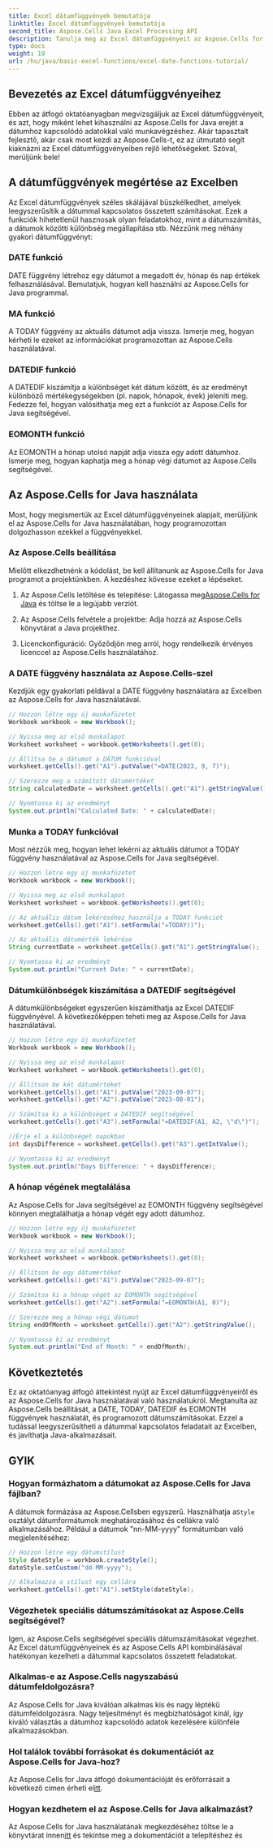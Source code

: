 ```yaml
---
title: Excel dátumfüggvények bemutatója
linktitle: Excel dátumfüggvények bemutatója
second_title: Aspose.Cells Java Excel Processing API
description: Tanulja meg az Excel dátumfüggvényeit az Aspose.Cells for Java segítségével. Fedezze fel a lépésről lépésre bemutatott oktatóanyagokat a forráskóddal.
type: docs
weight: 19
url: /hu/java/basic-excel-functions/excel-date-functions-tutorial/
---
```


## Bevezetés az Excel dátumfüggvényeihez

Ebben az átfogó oktatóanyagban megvizsgáljuk az Excel dátumfüggvényeit, és azt, hogy miként lehet kihasználni az Aspose.Cells for Java erejét a dátumhoz kapcsolódó adatokkal való munkavégzéshez. Akár tapasztalt fejlesztő, akár csak most kezdi az Aspose.Cells-t, ez az útmutató segít kiaknázni az Excel dátumfüggvényeiben rejlő lehetőségeket. Szóval, merüljünk bele!

## A dátumfüggvények megértése az Excelben

Az Excel dátumfüggvények széles skálájával büszkélkedhet, amelyek leegyszerűsítik a dátummal kapcsolatos összetett számításokat. Ezek a funkciók hihetetlenül hasznosak olyan feladatokhoz, mint a dátumszámítás, a dátumok közötti különbség megállapítása stb. Nézzünk meg néhány gyakori dátumfüggvényt:

### DATE funkció

DATE függvény létrehoz egy dátumot a megadott év, hónap és nap értékek felhasználásával. Bemutatjuk, hogyan kell használni az Aspose.Cells for Java programmal.

### MA funkció

A TODAY függvény az aktuális dátumot adja vissza. Ismerje meg, hogyan kérheti le ezeket az információkat programozottan az Aspose.Cells használatával.

### DATEDIF funkció

A DATEDIF kiszámítja a különbséget két dátum között, és az eredményt különböző mértékegységekben (pl. napok, hónapok, évek) jeleníti meg. Fedezze fel, hogyan valósíthatja meg ezt a funkciót az Aspose.Cells for Java segítségével.

### EOMONTH funkció

Az EOMONTH a hónap utolsó napját adja vissza egy adott dátumhoz. Ismerje meg, hogyan kaphatja meg a hónap végi dátumot az Aspose.Cells segítségével.

## Az Aspose.Cells for Java használata

Most, hogy megismertük az Excel dátumfüggvényeinek alapjait, merüljünk el az Aspose.Cells for Java használatában, hogy programozottan dolgozhasson ezekkel a függvényekkel.

### Az Aspose.Cells beállítása

Mielőtt elkezdhetnénk a kódolást, be kell állítanunk az Aspose.Cells for Java programot a projektünkben. A kezdéshez kövesse ezeket a lépéseket.

1. Az Aspose.Cells letöltése és telepítése: Látogassa meg[Aspose.Cells for Java](https://releases.aspose.com/cells/java/) és töltse le a legújabb verziót.

2. Az Aspose.Cells felvétele a projektbe: Adja hozzá az Aspose.Cells könyvtárat a Java projekthez.

3. Licenckonfiguráció: Győződjön meg arról, hogy rendelkezik érvényes licenccel az Aspose.Cells használatához.

### A DATE függvény használata az Aspose.Cells-szel

Kezdjük egy gyakorlati példával a DATE függvény használatára az Excelben az Aspose.Cells for Java használatával.

```java
// Hozzon létre egy új munkafüzetet
Workbook workbook = new Workbook();

// Nyissa meg az első munkalapot
Worksheet worksheet = workbook.getWorksheets().get(0);

// Állítsa be a dátumot a DÁTUM funkcióval
worksheet.getCells().get("A1").putValue("=DATE(2023, 9, 7)");

// Szerezze meg a számított dátumértéket
String calculatedDate = worksheet.getCells().get("A1").getStringValue();

// Nyomtassa ki az eredményt
System.out.println("Calculated Date: " + calculatedDate);
```

### Munka a TODAY funkcióval

Most nézzük meg, hogyan lehet lekérni az aktuális dátumot a TODAY függvény használatával az Aspose.Cells for Java segítségével.

```java
// Hozzon létre egy új munkafüzetet
Workbook workbook = new Workbook();

// Nyissa meg az első munkalapot
Worksheet worksheet = workbook.getWorksheets().get(0);

// Az aktuális dátum lekéréséhez használja a TODAY funkciót
worksheet.getCells().get("A1").setFormula("=TODAY()");

// Az aktuális dátumérték lekérése
String currentDate = worksheet.getCells().get("A1").getStringValue();

// Nyomtassa ki az eredményt
System.out.println("Current Date: " + currentDate);
```

### Dátumkülönbségek kiszámítása a DATEDIF segítségével

A dátumkülönbségeket egyszerűen kiszámíthatja az Excel DATEDIF függvényével. A következőképpen teheti meg az Aspose.Cells for Java használatával.

```java
// Hozzon létre egy új munkafüzetet
Workbook workbook = new Workbook();

// Nyissa meg az első munkalapot
Worksheet worksheet = workbook.getWorksheets().get(0);

// Állítson be két dátumértéket
worksheet.getCells().get("A1").putValue("2023-09-07");
worksheet.getCells().get("A2").putValue("2023-08-01");

// Számítsa ki a különbséget a DATEDIF segítségével
worksheet.getCells().get("A3").setFormula("=DATEDIF(A1, A2, \"d\")");

//Érje el a különbséget napokban
int daysDifference = worksheet.getCells().get("A3").getIntValue();

// Nyomtassa ki az eredményt
System.out.println("Days Difference: " + daysDifference);
```

### A hónap végének megtalálása

Az Aspose.Cells for Java segítségével az EOMONTH függvény segítségével könnyen megtalálhatja a hónap végét egy adott dátumhoz.

```java
// Hozzon létre egy új munkafüzetet
Workbook workbook = new Workbook();

// Nyissa meg az első munkalapot
Worksheet worksheet = workbook.getWorksheets().get(0);

// Állítson be egy dátumértéket
worksheet.getCells().get("A1").putValue("2023-09-07");

// Számítsa ki a hónap végét az EOMONTH segítségével
worksheet.getCells().get("A2").setFormula("=EOMONTH(A1, 0)");

// Szerezze meg a hónap végi dátumot
String endOfMonth = worksheet.getCells().get("A2").getStringValue();

// Nyomtassa ki az eredményt
System.out.println("End of Month: " + endOfMonth);
```

## Következtetés

Ez az oktatóanyag átfogó áttekintést nyújt az Excel dátumfüggvényeiről és az Aspose.Cells for Java használatával való használatukról. Megtanulta az Aspose.Cells beállítását, a DATE, TODAY, DATEDIF és EOMONTH függvények használatát, és programozott dátumszámításokat. Ezzel a tudással leegyszerűsítheti a dátummal kapcsolatos feladatait az Excelben, és javíthatja Java-alkalmazásait.

## GYIK

### Hogyan formázhatom a dátumokat az Aspose.Cells for Java fájlban?

 A dátumok formázása az Aspose.Cellsben egyszerű. Használhatja a`Style` osztályt dátumformátumok meghatározásához és cellákra való alkalmazásához. Például a dátumok "nn-MM-yyyy" formátumban való megjelenítéséhez:

```java
// Hozzon létre egy dátumstílust
Style dateStyle = workbook.createStyle();
dateStyle.setCustom("dd-MM-yyyy");

// Alkalmazza a stílust egy cellára
worksheet.getCells().get("A1").setStyle(dateStyle);
```

### Végezhetek speciális dátumszámításokat az Aspose.Cells segítségével?

Igen, az Aspose.Cells segítségével speciális dátumszámításokat végezhet. Az Excel dátumfüggvényeinek és az Aspose.Cells API kombinálásával hatékonyan kezelheti a dátummal kapcsolatos összetett feladatokat.

### Alkalmas-e az Aspose.Cells nagyszabású dátumfeldolgozásra?

Az Aspose.Cells for Java kiválóan alkalmas kis és nagy léptékű dátumfeldolgozásra. Nagy teljesítményt és megbízhatóságot kínál, így kiváló választás a dátumhoz kapcsolódó adatok kezelésére különféle alkalmazásokban.

### Hol találok további forrásokat és dokumentációt az Aspose.Cells for Java-hoz?

 Az Aspose.Cells for Java átfogó dokumentációját és erőforrásait a következő címen érheti el[itt](https://reference.aspose.com/cells/java/).

### Hogyan kezdhetem el az Aspose.Cells for Java alkalmazást?

 Az Aspose.Cells for Java használatának megkezdéséhez töltse le a könyvtárat innen[itt](https://releases.aspose.com/cells/java/) és tekintse meg a dokumentációt a telepítéshez és